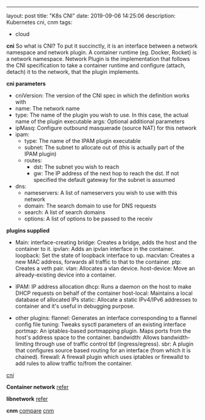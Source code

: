 ---
layout: post
title: "K8s CNI"
date: 2019-09-06 14:25:06
description: Kubernetes cni, cnm
tags:
 - cloud

**cni**
So what is CNI? To put it succinctly, it is an interface between a network namespace and network plugin. A container runtime (eg. Docker, Rocket) is a network namespace. Network Plugin is the implementation that follows the CNI specification to take a container runtime and configure (attach, detach) it to the network, that the plugin implements.

**cni parameters**
- cniVersion: The version of the CNI spec in which the definition works with
- name: The network name
- type: The name of the plugin you wish to use.  In this case, the actual name of the plugin executable
args: Optional additional parameters
- ipMasq: Configure outbound masquerade (source NAT) for this network
- ipam:
  - type: The name of the IPAM plugin executable
  - subnet: The subnet to allocate out of (this is actually part of the IPAM plugin)
  - routes:
    - dst: The subnet you wish to reach
    - gw: The IP address of the next hop to reach the dst.  If not specified the default gateway for the subnet is assumed
- dns:
  - nameservers: A list of nameservers you wish to use with this network
  - domain: The search domain to use for DNS requests
  - search: A list of search domains
  - options: A list of options to be passed to the receiv

**plugins supplied**
- Main: interface-creating
bridge: Creates a bridge, adds the host and the container to it.
ipvlan: Adds an ipvlan interface in the container.
loopback: Set the state of loopback interface to up.
macvlan: Creates a new MAC address, forwards all traffic to that to the container.
ptp: Creates a veth pair.
vlan: Allocates a vlan device.
host-device: Move an already-existing device into a container.

- IPAM: IP address allocation
dhcp: Runs a daemon on the host to make DHCP requests on behalf of the container
host-local: Maintains a local database of allocated IPs
static: Allocate a static IPv4/IPv6 addresses to container and it's useful in debugging purpose.

- other plugins:
flannel: Generates an interface corresponding to a flannel config file
tuning: Tweaks sysctl parameters of an existing interface
portmap: An iptables-based portmapping plugin. Maps ports from the host's address space to the container.
bandwidth: Allows bandwidth-limiting through use of traffic control tbf (ingress/egress).
sbr: A plugin that configures source based routing for an interface (from which it is chained).
firewall: A firewall plugin which uses iptables or firewalld to add rules to allow traffic to/from the container.


[cni](https://github.com/containernetworking/plugins)

**Container network**
[refer](https://success.docker.com/article/networking)

**libnetwork**
[refer](https://kubernetes.io/blog/2016/01/why-kubernetes-doesnt-use-libnetwork/)

**cnm**
[compare](https://www.nuagenetworks.net/blog/container-networking-standards/)
[cnm](https://github.com/docker/libnetwork/blob/master/docs/design.md)
